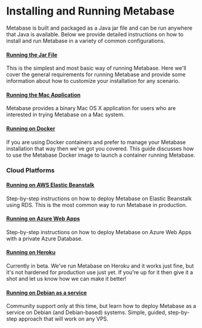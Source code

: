 # Installing and Running Metabase

Metabase is built and packaged as a Java jar file and can be run anywhere that Java is available.  Below we provide detailed instructions on how to install and run Metabase in a variety of common configurations.

#### [Running the Jar File](running-the-metabase-jar-file.md)
This is the simplest and most basic way of running Metabase.  Here we'll cover the general requirements for running Metabase and provide some information about how to customize your installation for any scenario.

#### [Running the Mac Application](running-the-metabase-mac-app.md)
Metabase provides a binary Mac OS X application for users who are interested in trying Metabase on a Mac system.

#### [Running on Docker](running-metabase-on-docker.md)
If you are using Docker containers and prefer to manage your Metabase installation that way then we've got you covered.  This guide discusses how to use the Metabase Docker image to launch a container running Metabase.

### Cloud Platforms

#### [Running on AWS Elastic Beanstalk](running-metabase-on-elastic-beanstalk.md)
Step-by-step instructions on how to deploy Metabase on Elastic Beanstalk using RDS.  This is the most common way to run Metabase in production.

#### [Running on Azure Web Apps](running-metabase-on-azure.md)
Step-by-step instructions on how to deploy Metabase on Azure Web Apps with a private Azure Database.

#### [Running on Heroku](running-metabase-on-heroku.md)
Currently in beta.  We've run Metabase on Heroku and it works just fine, but it's not hardened for production use just yet.  If you're up for it then give it a shot and let us know how we can make it better!

#### [Running on Debian as a service](running-metabase-on-debian.md)
Community support only at this time, but learn how to deploy Metabase as a service on Debian (and Debian-based) systems. Simple, guided, step-by-step approach that will work on any VPS.
